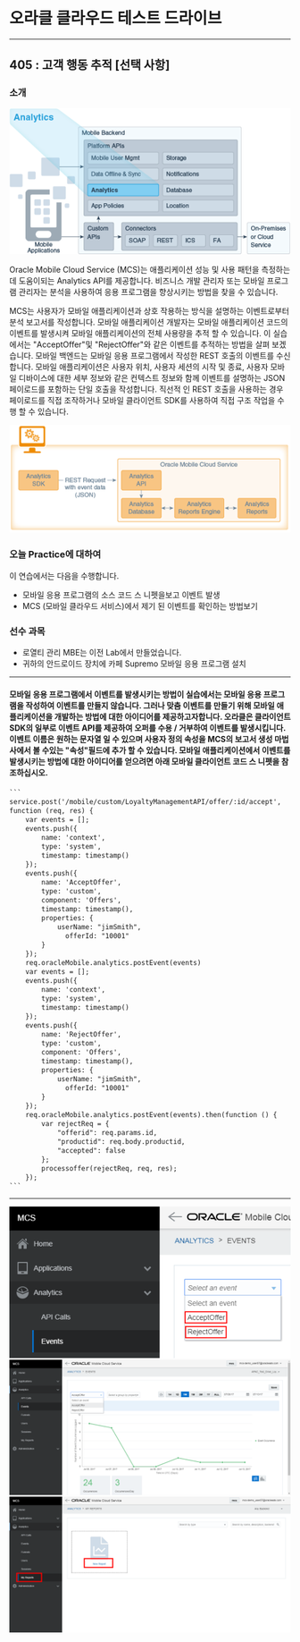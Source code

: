 # 오라클 클라우드 테스트 드라이브 #
-----
## 405 : 고객 행동 추적 [선택 사항] ##


### 소개 ###
![](../../common/images/mobile/long/404-Analytics_Overview.png)


Oracle Mobile Cloud Service (MCS)는 애플리케이션 성능 및 사용 패턴을 측정하는 데 도움이되는 Analytics API를 제공합니다. 비즈니스 개발 관리자 또는 모바일 프로그램 관리자는 분석을 사용하여 응용 프로그램을 향상시키는 방법을 찾을 수 있습니다. 

MCS는 사용자가 모바일 애플리케이션과 상호 작용하는 방식을 설명하는 이벤트로부터 분석 보고서를 작성합니다. 모바일 애플리케이션 개발자는 모바일 애플리케이션 코드의 이벤트를 발생시켜 모바일 애플리케이션의 전체 사용량을 추적 할 수 있습니다. 이 실습에서는 &quot;AcceptOffer&quot;및 &quot;RejectOffer&quot;와 같은 이벤트를 추적하는 방법을 살펴 보겠습니다. 모바일 백엔드는 모바일 응용 프로그램에서 작성한 REST 호출의 이벤트를 수신합니다. 모바일 애플리케이션은 사용자 위치, 사용자 세션의 시작 및 종료, 사용자 모바일 디바이스에 대한 세부 정보와 같은 컨텍스트 정보와 함께 이벤트를 설명하는 JSON 페이로드를 포함하는 단일 호출을 작성합니다. 직선적 인 REST 호출을 사용하는 경우 페이로드를 직접 조작하거나 모바일 클라이언트 SDK를 사용하여 직접 구조 작업을 수행 할 수 있습니다. 

![](../../common/images/mobile/long/404-Analytics_Mechanism.png)




### 오늘 Practice에 대하여 ###
이 연습에서는 다음을 수행합니다. 
- 모바일 응용 프로그램의 소스 코드 스 니펫을보고 이벤트 발생 
- MCS (모바일 클라우드 서비스)에서 제기 된 이벤트를 확인하는 방법보기 

### 선수 과목 ###

- 로열티 관리 MBE는 이전 Lab에서 만들었습니다. 
- 귀하의 안드로이드 장치에 카페 Supremo 모바일 응용 프로그램 설치 

----


#### 모바일 응용 프로그램에서 이벤트를 발생시키는 방법이 실습에서는 모바일 응용 프로그램을 작성하여 이벤트를 만들지 않습니다. 그러나 맞춤 이벤트를 만들기 위해 모바일 애플리케이션을 개발하는 방법에 대한 아이디어를 제공하고자합니다. 오라클은 클라이언트 SDK의 일부로 이벤트 API를 제공하여 오퍼를 수용 / 거부하여 이벤트를 발생시킵니다. 이벤트 이름은 원하는 문자열 일 수 있으며 사용자 정의 속성을 MCS의 보고서 생성 마법사에서 볼 수있는 &quot;속성&quot;필드에 추가 할 수 있습니다. 모바일 애플리케이션에서 이벤트를 발생시키는 방법에 대한 아이디어를 얻으려면 아래 모바일 클라이언트 코드 스 니펫을 참조하십시오. 

    ```
    service.post('/mobile/custom/LoyaltyManagementAPI/offer/:id/accept', function (req, res) {
        var events = [];
        events.push({
            name: 'context',
            type: 'system',
            timestamp: timestamp()
        });
        events.push({
            name: 'AcceptOffer',
            type: 'custom',
            component: 'Offers',
            timestamp: timestamp(),
            properties: {
                userName: "jimSmith",
                  offerId: "10001"
            }
        });
        req.oracleMobile.analytics.postEvent(events)
        var events = [];
        events.push({
            name: 'context',
            type: 'system',
            timestamp: timestamp()
        });
        events.push({
            name: 'RejectOffer',
            type: 'custom',
            component: 'Offers',
            timestamp: timestamp(),
            properties: {
                userName: "jimSmith",
                  offerId: "10001"
            }
        });
        req.oracleMobile.analytics.postEvent(events).then(function () {
            var rejectReq = {
                "offerid": req.params.id,
                "productid": req.body.productid,
                "accepted": false
            };
            processoffer(rejectReq, req, res);
        });
    ```

---
![](../../common/images/mobile/long/404-Analytics_Event_Check.png)
![](../../common/images/mobile/long/404-Analytics_Event_Count.png)
![](../../common/images/mobile/long/404-Analytics_Event_Report_Creation.png)
